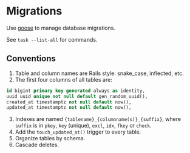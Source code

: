 # Migrations

Use [goose](https://github.com/pressly/goose) to manage database migrations.

See `task --list-all` for commands.

## Conventions

1. Table and column names are Rails style: snake_case, inflected, etc.
2. The first four columns of all tables are:

```sql
id bigint primary key generated always as identity,
uuid uuid unique not null default gen_random_uuid(),
created_at timestamptz not null default now(),
updated_at timestamptz not null default now(),
```

3. Indexes are named `{tablename}_{columnname(s)}_{suffix}`, where `suffix` is
   in `pkey`, `key` (unique), `excl`, `idx`, `fkey` or `check`.
4. Add the `touch_updated_at()` trigger to every table.
5. Organize tables by schema.
6. Cascade deletes.
